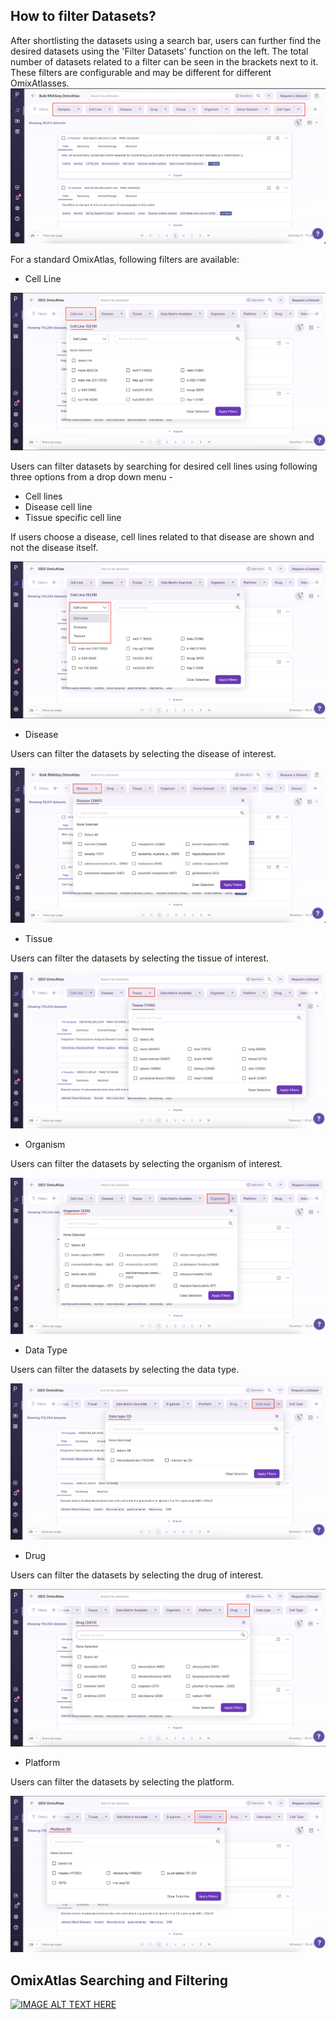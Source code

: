 How to filter Datasets?
-----------------------

After shortlisting the datasets using a search bar, users can further find the desired datasets using the 'Filter Datasets' function on the left. The total number of datasets related to a filter can be seen in the brackets next to it. These filters are configurable and may be different for different OmixAtlasses.
![Filter](../img/OmixAtlas-Images/filetdatasets.png) 

For a standard OmixAtlas, following filters are available:

- Cell Line

![Filter](../img/OmixAtlas-Images/celline.png)

Users can filter datasets by searching for desired cell lines using following three options from a drop down menu -

- Cell lines
- Disease cell line
- Tissue specific cell line

If users choose a disease, cell lines related to that disease are shown and not the disease itself.

![Filter](../img/OmixAtlas-Images/Celline2.png)


- Disease

Users can filter the datasets by selecting the disease of interest.

![Filter](../img/OmixAtlas-Images/disease.png)


- Tissue

Users can filter the datasets by selecting the tissue of interest.

![Filter](../img/OmixAtlas-Images/Tissue.png)

- Organism

Users can filter the datasets by selecting the organism of interest.

![Filter](../img/OmixAtlas-Images/oragnisms.png)

- Data Type

Users can filter the datasets by selecting the data type.

![Filter](../img/OmixAtlas-Images/datatype.png)

- Drug

Users can filter the datasets by selecting the drug of interest.

![Filter](../img/OmixAtlas-Images/drug.png)

- Platform

Users can filter the datasets by selecting the platform.

![Filter](../img/OmixAtlas-Images/Platform.png)

## OmixAtlas Searching and Filtering 

[![IMAGE ALT TEXT HERE](https://img.youtube.com/vi/bHdl6I2YAoc/0.jpg)](https://www.youtube.com/watch?v=bHdl6I2YAoc)
